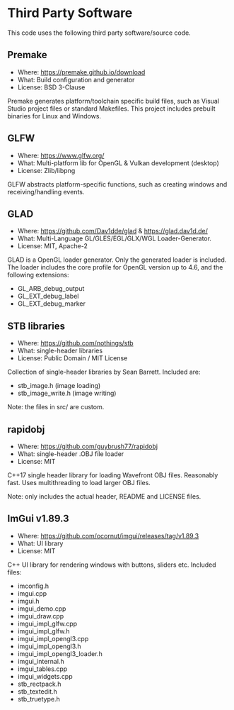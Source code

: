 Third Party Software
====================

This code uses the following third party software/source code.

## Premake

- Where: https://premake.github.io/download
- What: Build configuration and generator
- License: BSD 3-Clause

Premake generates platform/toolchain specific build files, such as Visual
Studio project files or standard Makefiles. This project includes prebuilt
binaries for Linux and Windows.

## GLFW

- Where: https://www.glfw.org/
- What: Multi-platform lib for OpenGL & Vulkan development (desktop)
- License: Zlib/libpng

GLFW abstracts platform-specific functions, such as creating windows and
receiving/handling events. 

## GLAD

- Where: https://github.com/Dav1dde/glad  &  https://glad.dav1d.de/
- What: Multi-Language GL/GLES/EGL/GLX/WGL Loader-Generator.
- License: MIT, Apache-2

GLAD is a OpenGL loader generator. Only the generated loader is included.  The
loader includes the core profile for OpenGL version up to 4.6, and the
following extensions:

- GL_ARB_debug_output
- GL_EXT_debug_label
- GL_EXT_debug_marker

## STB libraries

- Where: https://github.com/nothings/stb
- What: single-header libraries
- License: Public Domain / MIT License

Collection of single-header libraries by Sean Barrett. Included are:
- stb_image.h         (image loading)
- stb_image_write.h   (image writing)

Note: the files in src/ are custom.

## rapidobj

- Where: https://github.com/guybrush77/rapidobj
- What: single-header .OBJ file loader
- License: MIT

C++17 single header library for loading Wavefront OBJ files. Reasonably fast.
Uses multithreading to load larger OBJ files.

Note: only includes the actual header, README and LICENSE files.

## ImGui v1.89.3

- Where: https://github.com/ocornut/imgui/releases/tag/v1.89.3
- What: UI library
- License: MIT

C++ UI library for rendering windows with buttons, sliders etc.
Included files:
- imconfig.h
- imgui.cpp
- imgui.h
- imgui_demo.cpp
- imgui_draw.cpp
- imgui_impl_glfw.cpp
- imgui_impl_glfw.h
- imgui_impl_opengl3.cpp
- imgui_impl_opengl3.h
- imgui_impl_opengl3_loader.h
- imgui_internal.h
- imgui_tables.cpp
- imgui_widgets.cpp
- stb_rectpack.h
- stb_textedit.h
- stb_truetype.h
